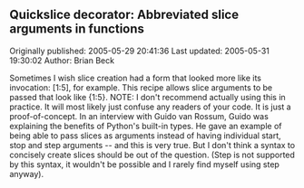 ## Quickslice decorator: Abbreviated slice arguments in functions

Originally published: 2005-05-29 20:41:36
Last updated: 2005-05-31 19:30:02
Author: Brian Beck

Sometimes I wish slice creation had a form that looked more like its invocation: [1:5], for example. This recipe allows slice arguments to be passed that look like {1:5}. NOTE: I don't recommend actually using this in practice. It will most likely just confuse any readers of your code. It is just a proof-of-concept. In an interview with Guido van Rossum, Guido was explaining the benefits of Python's built-in types. He gave an example of being able to pass slices as arguments instead of having individual start, stop and step arguments -- and this is very true. But I don't think a syntax to concisely create slices should be out of the question. (Step is not supported by this syntax, it wouldn't be possible and I rarely find myself using step anyway).